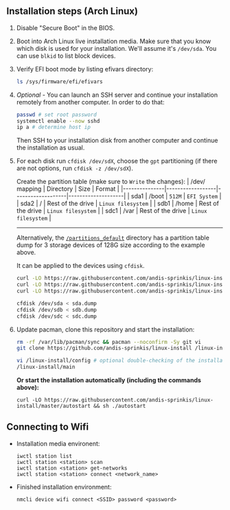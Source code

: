 ## Installation steps (Arch Linux)

1. Disable "Secure Boot" in the BIOS. 
1. Boot into Arch Linux live installation media. Make sure that you know which disk is used for your installation. We'll assume it's `/dev/sda`. You can use `blkid` to list block devices.
1. Verify EFI boot mode by listing efivars directory:

   ```bash
   ls /sys/firmware/efi/efivars
   ```
1. *Optional* - You can launch an SSH server and continue your installation remotely from another
computer. In order to do that:

   ```bash
   passwd # set root password
   systemctl enable --now sshd
   ip a # determine host ip
   ```
   Then SSH to your installation disk from another computer and continue the installation as usual.
1. For each disk run `cfdisk /dev/sdX`, choose the `gpt` partitioning (if there are not options, run `cfdisk -z /dev/sdX`).

   Create the partition table (make sure to `Write` the changes):
   | /dev/ mapping | Directory        | Size              | Format             |
   |---------------|------------------|-------------------|--------------------|
   | sda1          | /boot            | `512M`            | `EFI System`       |
   | sda2          | /                | Rest of the drive | `Linux filesystem` |
   | sdb1          | /home            | Rest of the drive | `Linux filesystem` |
   | sdc1          | /var             | Rest of the drive | `Linux filesystem` |

   ---

   Alternatively, the [`/partitions_default`](/partitions_default) directory has a partition table dump for 3 storage devices of 128G size according to the example above. 

   It can be applied to the devices using `cfdisk`.

   ```bash
   curl -LO https://raw.githubusercontent.com/andis-sprinkis/linux-install/master/partitions_default/sda.dump
   curl -LO https://raw.githubusercontent.com/andis-sprinkis/linux-install/master/partitions_default/sdb.dump
   curl -LO https://raw.githubusercontent.com/andis-sprinkis/linux-install/master/partitions_default/sdc.dump

   cfdisk /dev/sda < sda.dump
   cfdisk /dev/sdb < sdb.dump
   cfdisk /dev/sdc < sdc.dump
   ```
1. Update pacman, clone this repository and start the installation:
   ```bash
   rm -rf /var/lib/pacman/sync && pacman --noconfirm -Sy git vi
   git clone https://github.com/andis-sprinkis/linux-install /linux-install --recurse-submodules

   vi /linux-install/config # optional double-checking of the installation config
   /linux-install/main
   ```
   **Or start the installation automatically (including the commands above):**
   ```
   curl -LO https://raw.githubusercontent.com/andis-sprinkis/linux-install/master/autostart && sh ./autostart
   ```
## Connecting to Wifi
- Installation media environent:

   ```
   iwctl station list
   iwctl station <station> scan
   iwctl station <station> get-networks
   iwctl station <station> connect <network_name>
   ```
- Finished installation environment:

  ```
  nmcli device wifi connect <SSID> password <password>
  ```
